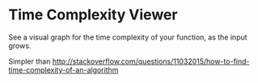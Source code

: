 Time Complexity Viewer
======================

See a visual graph for the time complexity of your function, as the input grows.

Simpler than http://stackoverflow.com/questions/11032015/how-to-find-time-complexity-of-an-algorithm
